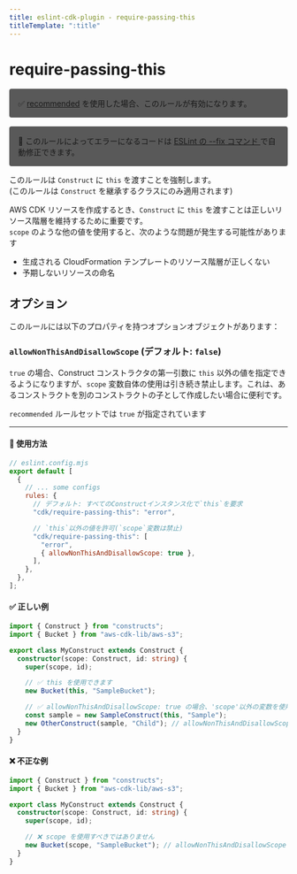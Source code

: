 ```yaml
---
title: eslint-cdk-plugin - require-passing-this
titleTemplate: ":title"
---
```


# require-passing-this

<div style="margin-top: 16px; background-color: #595959; padding: 16px; border-radius: 4px;">
    ✅ <a href="/ja/rules/#recommended-rules">recommended</a>
  を使用した場合、このルールが有効になります。
</div>
<div style="margin-top: 16px; background-color: #595959; padding: 16px; border-radius: 4px;">
  🔧 このルールによってエラーになるコードは
  <a href="https://eslint.org/docs/latest/use/command-line-interface#--fix">
    ESLint の --fix コマンド
  </a>
  で自動修正できます。
</div>

このルールは `Construct` に `this` を渡すことを強制します。  
(このルールは `Construct` を継承するクラスにのみ適用されます)

AWS CDK リソースを作成するとき、`Construct` に `this` を渡すことは正しいリソース階層を維持するために重要です。  
`scope` のような他の値を使用すると、次のような問題が発生する可能性があります

- 生成される CloudFormation テンプレートのリソース階層が正しくない
- 予期しないリソースの命名

## オプション

このルールには以下のプロパティを持つオプションオブジェクトがあります：

### `allowNonThisAndDisallowScope` (デフォルト: `false`)

`true` の場合、Construct コンストラクタの第一引数に `this` 以外の値を指定できるようになりますが、`scope` 変数自体の使用は引き続き禁止します。これは、あるコンストラクトを別のコンストラクトの子として作成したい場合に便利です。

`recommended` ルールセットでは `true` が指定されています

---

#### 🔧 使用方法

```js
// eslint.config.mjs
export default [
  {
    // ... some configs
    rules: {
      // デフォルト: すべてのConstructインスタンス化で`this`を要求
      "cdk/require-passing-this": "error",

      // `this`以外の値を許可(`scope`変数は禁止)
      "cdk/require-passing-this": [
        "error",
        { allowNonThisAndDisallowScope: true },
      ],
    },
  },
];
```

#### ✅ 正しい例

```ts
import { Construct } from "constructs";
import { Bucket } from "aws-cdk-lib/aws-s3";

export class MyConstruct extends Construct {
  constructor(scope: Construct, id: string) {
    super(scope, id);

    // ✅ this を使用できます
    new Bucket(this, "SampleBucket");

    // ✅ allowNonThisAndDisallowScope: true の場合、'scope'以外の変数を使用できます
    const sample = new SampleConstruct(this, "Sample");
    new OtherConstruct(sample, "Child"); // allowNonThisAndDisallowScope が true の場合は有効
  }
}
```

#### ❌ 不正な例

```ts
import { Construct } from "constructs";
import { Bucket } from "aws-cdk-lib/aws-s3";

export class MyConstruct extends Construct {
  constructor(scope: Construct, id: string) {
    super(scope, id);

    // ❌ scope を使用すべきではありません
    new Bucket(scope, "SampleBucket"); // allowNonThisAndDisallowScope が true の場合でも無効
  }
}
```
